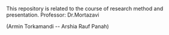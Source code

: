 This repository is related to the course of research method and presentation. Professor: Dr.Mortazavi


(Armin Torkamandi -- Arshia Rauf Panah)
